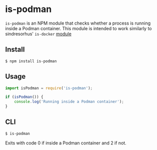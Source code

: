 # is-podman 

`is-podman` is an NPM module that checks whether a process is running inside a Podman container. This module is intended to work similarly to sindresorhus' `is-docker` [module](https://www.npmjs.com/package/is-docker)

## Install

```
$ npm install is-podman
```

## Usage

```js
import isPodman = require('is-podman');

if (isPodman()) {
	console.log('Running inside a Podman container');
}
```

## CLI
```
$ is-podman
```

Exits with code 0 if inside a Podman container and 2 if not.
